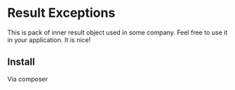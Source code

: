 # Result Exceptions

This is pack of inner result object used in some company. Feel free to use it in your application. It is nice!

## Install
Via composer
